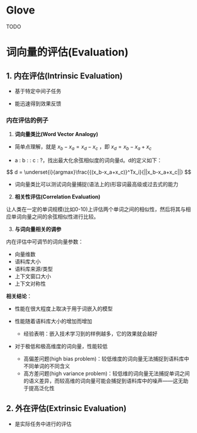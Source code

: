 # Glove

TODO

 

# 词向量的评估(Evaluation)

## 1. 内在评估(Intrinsic Evaluation)

- 基于特定中间子任务

- 能迅速得到效果反馈

 

### 内在评估的例子

1. **词向量类比(Word Vector Analogy)**

- 简单点理解，就是 $x_b-x_a = x_d - x_c$ ，即 $x_d = x_b-x_a+x_c$

- a : b : : c : ?，找出最大化余弦相似度的词向量d。d的定义如下：

$$
d = \underset{i}{argmax}\frac{{(x_b-x_a+x_c)}^Tx_i}{||x_b-x_a+x_c||}
$$

- 词向量类比可以测试词向量捕捉(语法上的)形容词最高级或过去式的能力

2. **相关性评估(Correlation Evaluation)**

让人类在一定的单词规模(比如0-10)上评估两个单词之间的相似性，然后将其与相应单词向量之间的余弦相似性进行比较。

3. **与词向量相关的调参**

内在评估中可调节的词向量参数：

- 向量维数
- 语料库大小
- 语料库来源/类型
- 上下文窗口大小
- 上下文对称性

**相关结论**：

- 性能在很大程度上取决于用于词嵌入的模型
- 性能随着语料库大小的增加而增加
  - 经验表明：嵌入技术学习到的样例越多，它的效果就会越好

- 对于极低和极高维度的词向量，性能较低
  - 高偏差问题(high bias problem)：较低维度的词向量无法捕捉到语料库中不同单词的不同含义
  - 高方差问题(high variance problem)：较低维的词向量无法捕捉单词之间的语义差异，而较高维的词向量可能会捕捉到语料库中的噪声——这无助于提高泛化性

 

## 2. 外在评估(Extrinsic Evaluation)

- 是实际任务中进行的评估